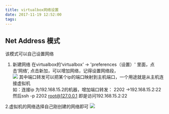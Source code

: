 ```yaml
---
title: virtualbox网络设置
date: 2017-11-19 12:52:00
tags:
---
```


## Net Address 模式
该模式可以自己设置网络
1. 新建网络
在virtualbox的‘virtualbox’ -> 'preferences（设置）' 里面，点击‘网络’,
点击新加，可以增加网络，记得设置网络段，  
![](/images/virtualbox-preferences-network-new.jpg)
其中端口转发可以把某个ip的端口映射到主机端口，一个用途就是从主机连接虚拟机  
如：连接ip 为192.168.15.2的机器，增加端口转发： 2202 ->192.168.15.2:22  
然后ssh -p 2202 root@127.0.0.1 即是访问192.168.15.2:22

2.虚拟机的网络选择自己刚创建的网络即可
![](/images/virtualbox-network-setting.jpg)